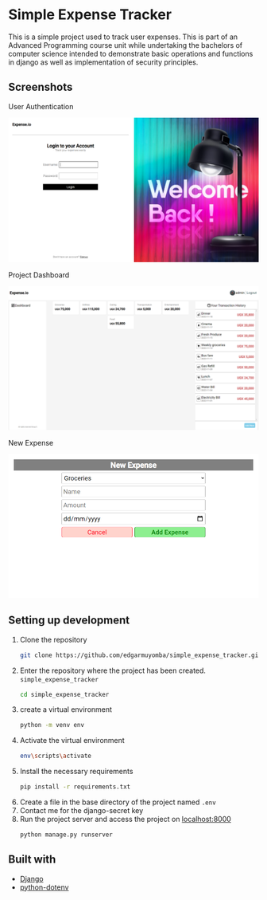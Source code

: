 # Simple Expense Tracker
This is a simple project used to track user expenses. This is part of an Advanced Programming course unit while undertaking the bachelors of computer science intended to demonstrate basic operations and functions in django as well as implementation of security principles.

## Screenshots
User Authentication

![Authentication](./screenshots/authentication.png)

Project Dashboard

![Dashboard](./screenshots/dashboard.png)

New Expense

![newexpense](./screenshots/newexpense.png)

## Setting up development
1. Clone the repository
   ```bash
   git clone https://github.com/edgarmuyomba/simple_expense_tracker.git 
   ```
2. Enter the repository where the project has been created. `simple_expense_tracker`
   ```bash
   cd simple_expense_tracker
   ```
3. create a virtual environment
   ```bash
   python -m venv env
   ```
4. Activate the virtual environment
   ```bash
   env\scripts\activate
   ```
5. Install the necessary requirements
   ```bash
   pip install -r requirements.txt
   ```
6. Create a file in the base directory of the project named `.env`
7. Contact me for the django-secret key
8. Run the project server and access the project on [localhost:8000](localhost:8000)
   ```bash
   python manage.py runserver
   ```

## Built with
- [Django](https://www.djangoproject.com/)
- [python-dotenv](https://pypi.org/project/python-dotenv/)